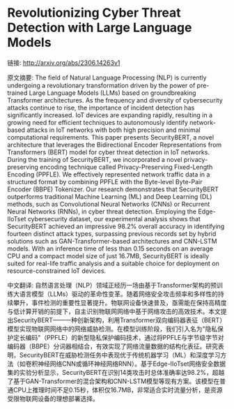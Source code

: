 # Revolutionizing Cyber Threat Detection with Large Language Models

链接: http://arxiv.org/abs/2306.14263v1

原文摘要:
The field of Natural Language Processing (NLP) is currently undergoing a
revolutionary transformation driven by the power of pre-trained Large Language
Models (LLMs) based on groundbreaking Transformer architectures. As the
frequency and diversity of cybersecurity attacks continue to rise, the
importance of incident detection has significantly increased. IoT devices are
expanding rapidly, resulting in a growing need for efficient techniques to
autonomously identify network-based attacks in IoT networks with both high
precision and minimal computational requirements. This paper presents
SecurityBERT, a novel architecture that leverages the Bidirectional Encoder
Representations from Transformers (BERT) model for cyber threat detection in
IoT networks. During the training of SecurityBERT, we incorporated a novel
privacy-preserving encoding technique called Privacy-Preserving Fixed-Length
Encoding (PPFLE). We effectively represented network traffic data in a
structured format by combining PPFLE with the Byte-level Byte-Pair Encoder
(BBPE) Tokenizer. Our research demonstrates that SecurityBERT outperforms
traditional Machine Learning (ML) and Deep Learning (DL) methods, such as
Convolutional Neural Networks (CNNs) or Recurrent Neural Networks (RNNs), in
cyber threat detection. Employing the Edge-IIoTset cybersecurity dataset, our
experimental analysis shows that SecurityBERT achieved an impressive 98.2%
overall accuracy in identifying fourteen distinct attack types, surpassing
previous records set by hybrid solutions such as GAN-Transformer-based
architectures and CNN-LSTM models. With an inference time of less than 0.15
seconds on an average CPU and a compact model size of just 16.7MB, SecurityBERT
is ideally suited for real-life traffic analysis and a suitable choice for
deployment on resource-constrained IoT devices.

中文翻译:
自然语言处理（NLP）领域正经历一场由基于Transformer架构的预训练大语言模型（LLMs）驱动的革命性变革。随着网络安全攻击频率和多样性的持续攀升，事件检测的重要性显著提升。物联网设备快速普及，亟需能在保持高精度与低计算开销的前提下，自主识别物联网网络中基于网络攻击的高效技术。本文提出SecurityBERT——一种创新架构，利用Transformer双向编码器表征（BERT）模型实现物联网网络中的网络威胁检测。在模型训练阶段，我们引入名为"隐私保护定长编码"（PPFLE）的新型隐私保护编码技术，通过将PPFLE与字节级字节对编码器（BBPE）分词器相结合，有效实现了网络流量数据的结构化表征。研究表明，SecurityBERT在威胁检测任务中表现优于传统机器学习（ML）和深度学习方法（如卷积神经网络CNN或循环神经网络RNN）。基于Edge-IIoTset网络安全数据集的实验分析显示，SecurityBERT在识别14类攻击时总体准确率达98.2%，超越了基于GAN-Transformer的混合架构和CNN-LSTM模型等现有方案。该模型在普通CPU上推理时间不足0.15秒，体积仅16.7MB，非常适合实时流量分析，是资源受限物联网设备的理想部署选择。
